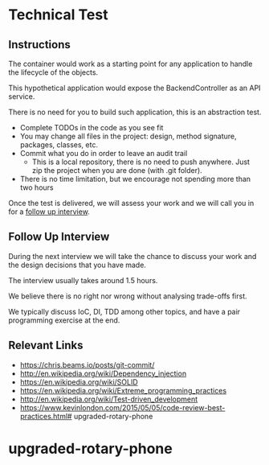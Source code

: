 # Technical Test

## Instructions

The container would work as a starting point for any application to handle the lifecycle of the objects.

This hypothetical application would expose the BackendController as an API service.

There is no need for you to build such application, this is an abstraction test.

- Complete TODOs in the code as you see fit
- You may change all files in the project: design, method signature, packages, classes, etc. 
- Commit what you do in order to leave an audit trail
    - This is a local repository, there is no need to push anywhere. Just zip the project when you are done (with .git folder).
- There is no time limitation, but we encourage not spending more than two hours

Once the test is delivered, we will assess your work and we will call you in for a <u>follow up interview</u>.

## Follow Up Interview

During the next interview we will take the chance to discuss your work and the design decisions that you have made.

The interview usually takes around 1.5 hours.

We believe there is no right nor wrong without analysing trade-offs first.

We typically discuss IoC, DI, TDD among other topics, and have a pair programming exercise at the end.

## Relevant Links

- https://chris.beams.io/posts/git-commit/
- http://en.wikipedia.org/wiki/Dependency_injection
- https://en.wikipedia.org/wiki/SOLID
- https://en.wikipedia.org/wiki/Extreme_programming_practices
- http://en.wikipedia.org/wiki/Test-driven_development
- https://www.kevinlondon.com/2015/05/05/code-review-best-practices.html# upgraded-rotary-phone
# upgraded-rotary-phone
